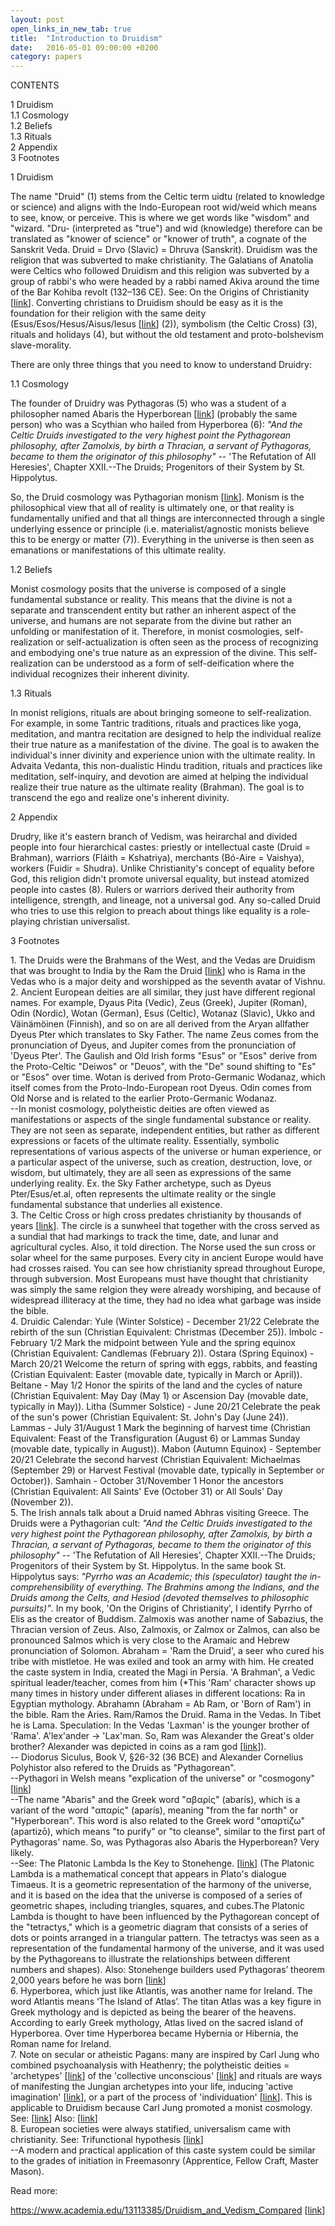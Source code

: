 ```yaml
---
layout: post
open_links_in_new_tab: true
title:  "Introduction to Druidism"
date:   2016-05-01 09:00:00 +0200
category: papers
---
```


CONTENTS

1 Druidism\
1.1 Cosmology\
1.2 Beliefs\
1.3 Rituals\
2 Appendix\
3 Footnotes

1 Druidism

The name "Druid" (1) stems from the Celtic term uidtu (related to knowledge or science) and aligns with the Indo-European root wid/weid which means to see, know, or perceive. This is where we get words like "wisdom" and "wizard. "Dru- (interpreted as "true") and wid (knowledge) therefore can be translated as "knower of science" or "knower of truth", a cognate of the Sanskrit Veda. Druid = Drvo (Slavic) = Dhruva (Sanskrit). Druidism was the religion that was subverted to make christianity. The Galatians of Anatolia were Celtics who followed Druidism and this religion was subverted by a group of rabbi's who were headed by a rabbi named Akiva around the time of the Bar Kohiba revolt (132–136 CE). See: On the Origins of Christianity \[[link](https://newchronology.net/on-the-origins-of-christianity/)\]. Converting christians to Druidism should be easy as it is the foundation for their religion with the same deity (Esus/Esos/Hesus/Aisus/Iesus \[[link](https://en.wikipedia.org/wiki/Esus)\] (2)), symbolism (the Celtic Cross) (3), rituals and holidays (4), but without the old testament and proto-bolshevism slave-morality.

There are only three things that you need to know to understand Druidry:

1.1 Cosmology

The founder of Druidry was Pythagoras (5) who was a student of a philosopher named Abaris the Hyperborean \[[link](https://en.wikipedia.org/wiki/Abaris_the_Hyperborean)\] (probably the same person) who was a Scythian who hailed from Hyperborea (6): _"And the Celtic Druids investigated to the very highest point the Pythagorean philosophy, after Zamolxis, by birth a Thracian, a servant of Pythagoras, became to them the originator of this philosophy"_ -- 'The Refutation of All Heresies', Chapter XXII.--The Druids; Progenitors of their System by St. Hippolytus. 

So, the Druid cosmology was Pythagorian monism \[[link](https://en.wikipedia.org/wiki/Monism)\]. Monism is the philosophical view that all of reality is ultimately one, or that reality is fundamentally unified and that all things are interconnected through a single underlying essence or principle (i.e. materialist/agnostic monists believe this to be energy or matter (7)). Everything in the universe is then seen as emanations or manifestations of this ultimate reality.

1.2 Beliefs

Monist cosmology posits that the universe is composed of a single fundamental substance or reality. This means that the divine is not a separate and transcendent entity but rather an inherent aspect of the universe, and humans are not separate from the divine but rather an unfolding or manifestation of it. Therefore, in monist cosmologies, self-realization or self-actualization is often seen as the process of recognizing and embodying one's true nature as an expression of the divine. This self-realization can be understood as a form of self-deification where the individual recognizes their inherent divinity.

1.3 Rituals

In monist religions, rituals are about bringing someone to self-realization. For example, in some Tantric traditions, rituals and practices like yoga, meditation, and mantra recitation are designed to help the individual realize their true nature as a manifestation of the divine. The goal is to awaken the individual's inner divinity and experience union with the ultimate reality. In Advaita Vedanta, this non-dualistic Hindu tradition, rituals and practices like meditation, self-inquiry, and devotion are aimed at helping the individual realize their true nature as the ultimate reality (Brahman). The goal is to transcend the ego and realize one's inherent divinity.


2 Appendix

Drudry, like it's eastern branch of Vedism, was heirarchal and divided people into four hierarchical castes: priestly or intellectual caste (Druid = Brahman), warriors (Fláith = Kshatriya), merchants (Bó-Aire  = Vaishya), workers (Fuidir = Shudra). Unlike Christianity's concept of equality before God, this religion didn't promote universal equality, but instead atomized people into castes (8). Rulers or warriors derived their authority from intelligence, strength, and lineage, not a universal god. Any so-called Druid who tries to use this relgion to preach about things like equality is a role-playing christian universalist. 

3 Footnotes

1\. The Druids were the Brahmans of the West, and the Vedas are Druidism that was brought to India by the Ram the Druid [[link](https://www.angelfire.com/folk/boutios/Dhruveda.html)\] who is Rama in the Vedas who is a major deity and worshipped as the seventh avatar of Vishnu. \
2\. Ancient European deities are all similar, they just have different regional names. For example, Dyaus Pita (Vedic), Zeus (Greek), Jupiter (Roman), Odin (Nordic), Wotan (German), Esus (Celtic), Wotanaz (Slavic), Ukko and Väinämöinen (Finnish), and so on are all derived from the Aryan allfather Dyeus Pter which translates to Sky Father. The name Zeus comes from the pronunciation of Dyeus, and Jupiter comes from the pronunciation of 'Dyeus Pter'. The Gaulish and Old Irish forms "Esus" or "Esos" derive from the Proto-Celtic "Deiwos" or "Deuos", with the "De" sound shifting to "Es" or "Esos" over time. Wotan is derived from Proto-Germanic Wodanaz, which itself comes from the Proto-Indo-European root Dyeus. Odin comes from Old Norse and is related to the earlier Proto-Germanic Wodanaz.\
--In monist cosmology, polytheistic deities are often viewed as manifestations or aspects of the single fundamental substance or reality. They are not seen as separate, independent entities, but rather as different expressions or facets of the ultimate reality. Essentially, symbolic representations of various aspects of the universe or human experience, or a particular aspect of the universe, such as creation, destruction, love, or wisdom, but ultimately, they are all seen as expressions of the same underlying reality. Ex. the Sky Father archetype, such as Dyeus Pter/Esus/et.al, often represents the ultimate reality or the single fundamental substance that underlies all existence. \
3\. The Celtic Cross or high cross predates christianity by thousands of years \[[link](https://en.wikipedia.org/wiki/Callanish_Stones)\]. The circle is a sunwheel that together with the cross served as a sundial that had markings to track the time, date, and lunar and agricultural cycles. Also, it told direction. The Norse used the sun cross or solar wheel for the same purposes. Every city in ancient Europe would have had crosses raised. You can see how christianity spread throughout Europe, through subversion. Most Europeans must have thought that christianity was simply the same relgion they were already worshiping, and because of widespread illiteracy at the time, they had no idea what garbage was inside the bible.\
4\. Druidic Calendar: Yule (Winter Solstice) - December 21/22 Celebrate the rebirth of the sun (Christian Equivalent: Christmas (December 25)). Imbolc - February 1/2 Mark the midpoint between Yule and the spring equinox (Christian Equivalent: Candlemas (February 2)). Ostara (Spring Equinox) - March 20/21 Welcome the return of spring with eggs, rabbits, and feasting (Cristian Equivalent: Easter (movable date, typically in March or April)). Beltane - May 1/2 Honor the spirits of the land and the cycles of nature (Christian Equivalent: May Day (May 1) or Ascension Day (movable date, typically in May)). Litha (Summer Solstice) - June 20/21 Celebrate the peak of the sun's power (Christian Equivalent: St. John's Day (June 24)). Lammas - July 31/August 1 Mark the beginning of harvest time (Christian Equivalent: Feast of the Transfiguration (August 6) or Lammas Sunday (movable date, typically in August)). Mabon (Autumn Equinox) - September 20/21 Celebrate the second harvest (Christian Equivalent: Michaelmas (September 29) or Harvest Festival (movable date, typically in September or October)). Samhain - October 31/November 1 Honor the ancestors (Christian Equivalent: All Saints' Eve (October 31) or All Souls' Day (November 2)).\
5\. The Irish annals talk about a Druid named Abhras visiting Greece. The Druids were a Pythagorian cult: _"And the Celtic Druids investigated to the very highest point the Pythagorean philosophy, after Zamolxis, by birth a Thracian, a servant of Pythagoras, became to them the originator of this philosophy"_ -- 'The Refutation of All Heresies', Chapter XXII.--The Druids; Progenitors of their System by St. Hippolytus. In the same book St. Hippolytus says: _"Pyrrho was an Academic; this (speculator) taught the in-comprehensibility of everything. The Brahmins among the Indians, and the Druids among the Celts, and Hesiod (devoted themselves to philosophic pursuits)"_. In my book, 'On the Origins of Christianity', I identify Pyrrho of Elis as the creator of Buddism. Zalmoxis was another name of Sabazius, the Thracian version of Zeus. Also, Zalmoxis, or Zalmox or Zalmos, can also be pronounced Salmos which is very close to the Aramaic and Hebrew pronunciation of Solomon. Abraham = 'Ram the Druid', a seer who cured his tribe with mistletoe. He was exiled and took an army with him. He created the caste system in India, created the Magi in Persia. 'A Brahman', a Vedic spiritual leader/teacher, comes from him (*This 'Ram' character shows up many times in history under different aliases in different locations: Ra in Egyptian mythology. Abrahamn (Abraham = Ab Ram, or 'Born of Ram') in the bible. Ram the Aries. Ram/Ramos the Druid. Rama in the Vedas. In Tibet he is Lama. Speculation: In the Vedas 'Laxman' is the younger brother of 'Rama'. A'lex'ander -> 'Lax'man. So, Ram was Alexander the Great's older brother? Alexander was depicted in coins as a ram god \[[link](https://en.wikipedia.org/wiki/Horns_of_Alexander)\]). \
-- Diodorus Siculus, Book V, §26-32 (36 BCE) and Alexander Cornelius Polyhistor also refered to the Druids as "Pythagorean".\
--Pythagori in Welsh means "explication of the universe" or "cosmogony" \[[link](https://books.google.co.uk/books?id=_8tcAAAAcAAJ&pg=PA126&lpg=PA126&dq=pythagori+the+meaning+of+the+universe+in+welsh&source=bl&ots=Qyp388JxZ9&sig=ACfU3U0SV77Pow0dxZm5zf_4EmXLJV8OBA&hl=en&sa=X&ved=2ahUKEwiT8PLs17nqAhUFzqQKHQWcAZMQ6AEwC3oECA0QAQ#v=onepage&q=pythagori%20the%20meaning%20of%20the%20universe%20in%20welsh&f=false)\] \
--The name "Abaris" and the Greek word "αβαρίς" (abarís), which is a variant of the word "απαρίς" (aparís), meaning "from the far north" or "Hyperborean". This word is also related to the Greek word "απαρτίζω" (apartizō), which means "to purify" or "to cleanse", similar to the first part of Pythagoras' name. So, was Pythagoras also Abaris the Hyperborean? Very likely.\
--See: The Platonic Lambda Is the Key to Stonehenge. \[[link](https://antiquitasviva.com/wp-content/uploads/2021/06/29.1.23.-kurent-t.-the-platonic-lambda-is-the-key-to-the-stonehenge-composition.pdf)\] (The Platonic Lambda is a mathematical concept that appears in Plato's dialogue Timaeus. It is a geometric representation of the harmony of the universe, and it is based on the idea that the universe is composed of a series of geometric shapes, including triangles, squares, and cubes.The Platonic Lambda is thought to have been influenced by the Pythagorean concept of the "tetractys," which is a geometric diagram that consists of a series of dots or points arranged in a triangular pattern. The tetractys was seen as a representation of the fundamental harmony of the universe, and it was used by the Pythagoreans to illustrate the relationships between different numbers and shapes). Also: 
Stonehenge builders used Pythagoras’ theorem 2,000 years before he was born \[[link](https://www.sciencealert.com/pythagoras-triangle-used-construction-stonehenge)\]\
6\. Hyperborea, which just like Atlantis, was another name for Ireland. The word Atlantis means ‘The Island of Atlas’. The titan Atlas was a key figure in Greek mythology and is depicted as being the  bearer of the heavens. According to early Greek mythology, Atlas lived  on the sacred island of Hyperborea. Over time Hyperborea became Hybernia or Hibernia, the Roman name for Ireland.\
7\. Note on secular or atheistic Pagans: many are inspired by Carl Jung who combined psychoanalysis with Heathenry; the polytheistic deities = 'archetypes' \[[link](https://en.wikipedia.org/wiki/Jungian_archetypes)\]  of the 'collective unconscious' \[[link](https://en.wikipedia.org/wiki/Collective_unconscious)\] and rituals are ways of manifesting the Jungian archetypes into your life, inducing 'active imagination' \[[link](https://en.wikipedia.org/wiki/Active_imagination#Carl_Gustav_Jung)\], or a part of the process of 'individuation' \[[link](https://en.wikipedia.org/wiki/Individuation#In_Jungian_psychology)\]\. This is applicable to Druidism because Carl Jung promoted a monist cosmology. See: \[[link](https://en.wikipedia.org/wiki/Double-aspect_theory#Pauli-Jung_conjecture)\] Also: \[[link](https://www.youtube.com/watch?v=_c7zzZeT-ws)\] \
8\. European societies were always statified, universalism came with christianity. See: Trifunctional hypothesis \[[link](https://en.wikipedia.org/wiki/Trifunctional_hypothesis)\]\
--A modern and practical application of this caste system could be similar to the grades of initiation in Freemasonry (Apprentice, Fellow Craft, Master Mason).

Read more:  
  
https://www.academia.edu/13113385/Druidism_and_Vedism_Compared \[[link](https://www.academia.edu/13113385/Druidism_and_Vedism_Compared)\]  
